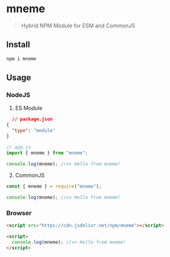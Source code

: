 # mneme

> Hybrid NPM Module for ESM and CommonJS

## Install

```sh
npm i mneme
```

## Usage

### NodeJS
1. ES Module

  ```json
    // package.json
  {
    "type": "module"
  }
  ```
  ```js
  // app.js
  import { mneme } from "mneme";

  console.log(mneme); //=> Hello from mneme!
  ```

2. CommonJS
  ```js
  const { mneme } = require("mneme");

  console.log(mneme); //=> Hello from mneme!
  ```

### Browser

```html
<script src="https://cdn.jsdelivr.net/npm/mneme"></script>

<script>
  console.log(mneme); //=> Hello from mneme!
</script>
```
